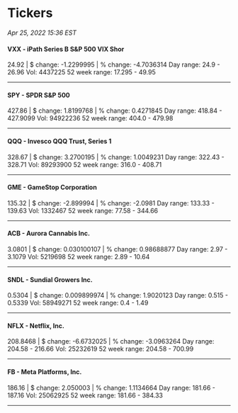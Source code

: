 # Tickers
*Apr 25, 2022 15:36 EST*

#### VXX - iPath Series B S&P 500 VIX Shor
24.92 | $ change: -1.2299995 | % change: -4.7036314
Day range: 24.9 - 26.96 Vol: 4437225
52 week range: 17.295 - 49.95

---

#### SPY - SPDR S&P 500
427.86 | $ change: 1.8199768 | % change: 0.4271845
Day range: 418.84 - 427.9099 Vol: 94922236
52 week range: 404.0 - 479.98

---

#### QQQ - Invesco QQQ Trust, Series 1
328.67 | $ change: 3.2700195 | % change: 1.0049231
Day range: 322.43 - 328.71 Vol: 89293900
52 week range: 316.0 - 408.71

---

#### GME - GameStop Corporation
135.32 | $ change: -2.899994 | % change: -2.0981
Day range: 133.33 - 139.63 Vol: 1332467
52 week range: 77.58 - 344.66

---

#### ACB - Aurora Cannabis Inc.
3.0801 | $ change: 0.030100107 | % change: 0.98688877
Day range: 2.97 - 3.1079 Vol: 5219698
52 week range: 2.89 - 10.64

---

#### SNDL - Sundial Growers Inc.
0.5304 | $ change: 0.009899974 | % change: 1.9020123
Day range: 0.515 - 0.5339 Vol: 58949271
52 week range: 0.4 - 1.49

---

#### NFLX - Netflix, Inc.
208.8468 | $ change: -6.6732025 | % change: -3.0963264
Day range: 204.58 - 216.66 Vol: 25232619
52 week range: 204.58 - 700.99

---

#### FB - Meta Platforms, Inc.
186.16 | $ change: 2.050003 | % change: 1.1134664
Day range: 181.66 - 187.16 Vol: 25062925
52 week range: 181.66 - 384.33

---

